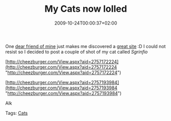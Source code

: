 ﻿---
title: "My Cats now lolled"
description: ""
date: 2009-10-24T00:00:37+02:00
draft: false
tags: [General]
categories: [General]
---
One [dear friend of mine](http://blogs.ugidotnet.org/janky/Default.aspx) just makes me discovered a [great site](http://icanhascheezburger.com/2009/10/15/funny-pictures-whassup-george/) :D I could not resist so I decided to post a couple of shot of my cat called *Sgrinfio*

[http://cheezburger.com/View.aspx?aid=2757172224](http://cheezburger.com/View.aspx?aid=2757172224 "http://cheezburger.com/View.aspx?aid=2757172224")

[http://cheezburger.com/View.aspx?aid=2757193984](http://cheezburger.com/View.aspx?aid=2757193984 "http://cheezburger.com/View.aspx?aid=2757193984")

Alk

Tags: [Cats](http://technorati.com/tag/Cats)
